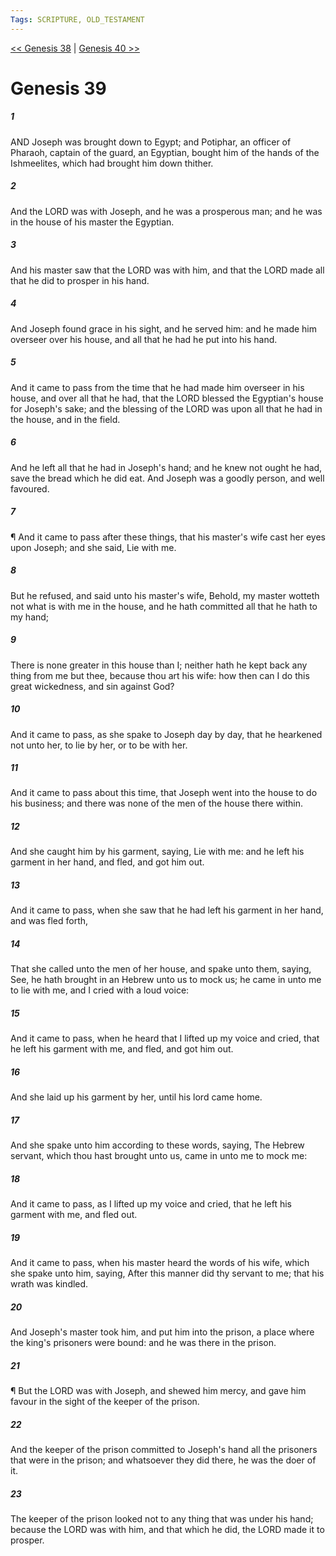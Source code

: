 ```yaml
---
Tags: SCRIPTURE, OLD_TESTAMENT
---
```


[<< Genesis 38](OLD_TESTAMENT/01_Genesis/Genesis_38.md) | [Genesis 40 >>](OLD_TESTAMENT/01_Genesis/Genesis_40.md)

# Genesis 39

##### 1

AND Joseph was brought down to Egypt; and Potiphar, an officer of Pharaoh, captain of the guard, an Egyptian, bought him of the hands of the Ishmeelites, which had brought him down thither.

##### 2

And the LORD was with Joseph, and he was a prosperous man; and he was in the house of his master the Egyptian.

##### 3

And his master saw that the LORD was with him, and that the LORD made all that he did to prosper in his hand.

##### 4

And Joseph found grace in his sight, and he served him: and he made him overseer over his house, and all that he had he put into his hand.

##### 5

And it came to pass from the time that he had made him overseer in his house, and over all that he had, that the LORD blessed the Egyptian's house for Joseph's sake; and the blessing of the LORD was upon all that he had in the house, and in the field.

##### 6

And he left all that he had in Joseph's hand; and he knew not ought he had, save the bread which he did eat. And Joseph was a goodly person, and well favoured.

##### 7

¶ And it came to pass after these things, that his master's wife cast her eyes upon Joseph; and she said, Lie with me.

##### 8

But he refused, and said unto his master's wife, Behold, my master wotteth not what is with me in the house, and he hath committed all that he hath to my hand;

##### 9

There is none greater in this house than I; neither hath he kept back any thing from me but thee, because thou art his wife: how then can I do this great wickedness, and sin against God?

##### 10

And it came to pass, as she spake to Joseph day by day, that he hearkened not unto her, to lie by her, or to be with her.

##### 11

And it came to pass about this time, that Joseph went into the house to do his business; and there was none of the men of the house there within.

##### 12

And she caught him by his garment, saying, Lie with me: and he left his garment in her hand, and fled, and got him out.

##### 13

And it came to pass, when she saw that he had left his garment in her hand, and was fled forth,

##### 14

That she called unto the men of her house, and spake unto them, saying, See, he hath brought in an Hebrew unto us to mock us; he came in unto me to lie with me, and I cried with a loud voice:

##### 15

And it came to pass, when he heard that I lifted up my voice and cried, that he left his garment with me, and fled, and got him out.

##### 16

And she laid up his garment by her, until his lord came home.

##### 17

And she spake unto him according to these words, saying, The Hebrew servant, which thou hast brought unto us, came in unto me to mock me:

##### 18

And it came to pass, as I lifted up my voice and cried, that he left his garment with me, and fled out.

##### 19

And it came to pass, when his master heard the words of his wife, which she spake unto him, saying, After this manner did thy servant to me; that his wrath was kindled.

##### 20

And Joseph's master took him, and put him into the prison, a place where the king's prisoners were bound: and he was there in the prison.

##### 21

¶ But the LORD was with Joseph, and shewed him mercy, and gave him favour in the sight of the keeper of the prison.

##### 22

And the keeper of the prison committed to Joseph's hand all the prisoners that were in the prison; and whatsoever they did there, he was the doer of it.

##### 23

The keeper of the prison looked not to any thing that was under his hand; because the LORD was with him, and that which he did, the LORD made it to prosper.
